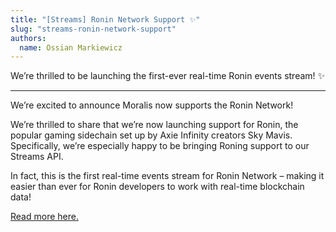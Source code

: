 ```yaml
---
title: "[Streams] Ronin Network Support ✨"
slug: "streams-ronin-network-support"
authors:
  name: Ossian Markiewicz
---
```


We’re thrilled to be launching the first-ever real-time Ronin events stream! ✨

---

We’re excited to announce Moralis now supports the Ronin Network!

We’re thrilled to share that we’re now launching support for Ronin, the popular gaming sidechain set up by Axie Infinity creators Sky Mavis. Specifically, we’re especially happy to be bringing Roning support to our Streams API.

In fact, this is the first real-time events stream for Ronin Network – making it easier than ever for Ronin developers to work with real-time blockchain data!

[Read more here.](https://moralis.io/moralis-introduces-support-for-ronin-network/)
